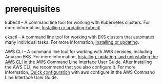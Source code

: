 # prerequisites

kubectl – A command line tool for working with Kubernetes clusters. For more information, 
[Installing or updating kubectl](https://kubernetes.io/docs/tasks/tools/).

eksctl – A command line tool for working with EKS clusters that automates many individual tasks. For more information, 
[Installing or updating](https://docs.aws.amazon.com/eks/latest/userguide/eksctl.html).

AWS CLI – A command line tool for working with AWS services, including Amazon EKS. For more information,
[Installing, updating, and uninstalling the AWS CLI]("https://docs.aws.amazon.com/cli/latest/userguide/cli-chap-install.html") 
in the AWS Command Line Interface User Guide. After installing the AWS CLI, we recommend that you also configure it. For more information,
[Quick configuration]("https://docs.aws.amazon.com/cli/latest/userguide/cli-configure-quickstart.html#cli-configure-quickstart-config") with aws configure in the AWS Command Line Interface User Guide.
